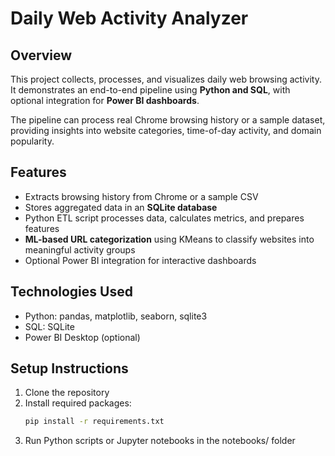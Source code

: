 # Daily Web Activity Analyzer

## Overview
This project collects, processes, and visualizes daily web browsing activity. 
It demonstrates an end-to-end pipeline using **Python and SQL**, with optional integration for **Power BI dashboards**.

The pipeline can process real Chrome browsing history or a sample dataset, providing insights into website categories, time-of-day activity, and domain popularity.

## Features
- Extracts browsing history from Chrome or a sample CSV
- Stores aggregated data in an **SQLite database**
- Python ETL script processes data, calculates metrics, and prepares features
- **ML-based URL categorization** using KMeans to classify websites into meaningful activity groups
- Optional Power BI integration for interactive dashboards

## Technologies Used
- Python: pandas, matplotlib, seaborn, sqlite3
- SQL: SQLite
- Power BI Desktop (optional)

## Setup Instructions
1. Clone the repository  
2. Install required packages:
   ```bash
   pip install -r requirements.txt
3. Run Python scripts or Jupyter notebooks in the notebooks/ folder


